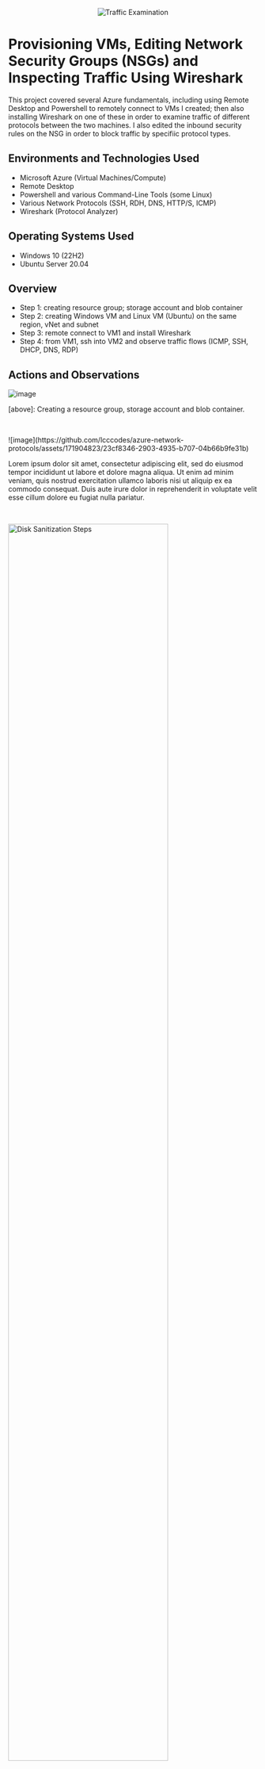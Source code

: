 <p align="center">
<img src="https://i.imgur.com/Ua7udoS.png" alt="Traffic Examination"/>
</p>

<h1>Provisioning VMs, Editing Network Security Groups (NSGs) and Inspecting Traffic Using Wireshark</h1>
This project covered several Azure fundamentals, including using Remote Desktop and Powershell to remotely connect to VMs I created; then also installing Wireshark on one of these in order to examine traffic of different protocols between the two machines. I also edited the inbound security rules on the NSG in order to block traffic by specifiic protocol types. <br />

<h2>Environments and Technologies Used</h2>

- Microsoft Azure (Virtual Machines/Compute)
- Remote Desktop
- Powershell and various Command-Line Tools (some Linux)
- Various Network Protocols (SSH, RDH, DNS, HTTP/S, ICMP)
- Wireshark (Protocol Analyzer)

<h2>Operating Systems Used </h2>

- Windows 10 (22H2)
- Ubuntu Server 20.04

<h2>Overview</h2>

- Step 1: creating resource group; storage account and blob container
- Step 2: creating Windows VM and Linux VM (Ubuntu) on the same region, vNet and subnet
- Step 3: remote connect to VM1 and install Wireshark
- Step 4: from VM1, ssh into VM2 and observe traffic flows (ICMP, SSH, DHCP, DNS, RDP)

<h2>Actions and Observations</h2>

![image](https://github.com/lcccodes/azure-network-protocols/assets/171904823/84fce06a-00b7-4b45-8e89-8c273eaf3c98)

<p>
[above]: Creating a resource group, storage account and blob container.
</p>
<br />

<p>
![image](https://github.com/lcccodes/azure-network-protocols/assets/171904823/23cf8346-2903-4935-b707-04b66b9fe31b)

</p>
<p>
Lorem ipsum dolor sit amet, consectetur adipiscing elit, sed do eiusmod tempor incididunt ut labore et dolore magna aliqua. Ut enim ad minim veniam, quis nostrud exercitation ullamco laboris nisi ut aliquip ex ea commodo consequat. Duis aute irure dolor in reprehenderit in voluptate velit esse cillum dolore eu fugiat nulla pariatur.
</p>
<br />

<p>
<img src="https://i.imgur.com/DJmEXEB.png" height="80%" width="80%" alt="Disk Sanitization Steps"/>
</p>
<p>
Lorem ipsum dolor sit amet, consectetur adipiscing elit, sed do eiusmod tempor incididunt ut labore et dolore magna aliqua. Ut enim ad minim veniam, quis nostrud exercitation ullamco laboris nisi ut aliquip ex ea commodo consequat. Duis aute irure dolor in reprehenderit in voluptate velit esse cillum dolore eu fugiat nulla pariatur.
</p>
<br />
